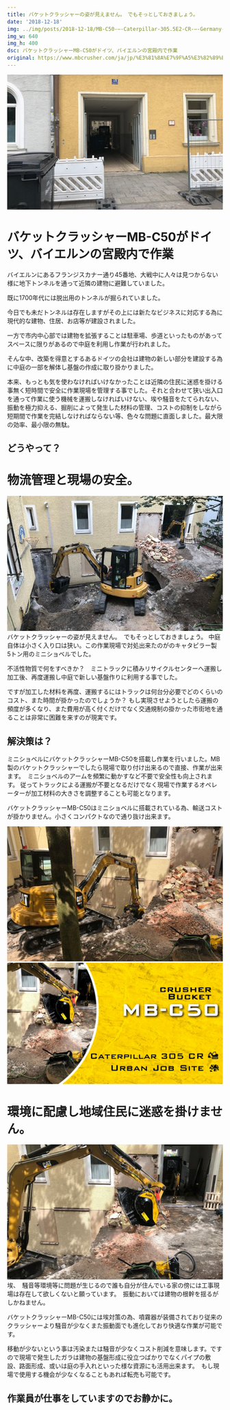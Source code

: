 ```yaml
---
title: バケットクラッシャーの姿が見えません。　でもそっとしておきましょう。
date: '2018-12-18'
img: ../img/posts/2018-12-18/MB-C50-–-Caterpillar-305.5E2-CR-–-Germany-–-urban-job-site_2.640x400 (1).jpg
img_w: 640
img_h: 400
dsc: バケットクラッシャーMB-C50がドイツ、バイエルンの宮殿内で作業
original: https://www.mbcrusher.com/ja/jp/%E3%81%8A%E7%9F%A5%E3%82%89%E3%81%9B/news/%E3%83%90%E3%82%B1%E3%83%83%E3%83%88%E3%82%AF%E3%83%A9%E3%83%83%E3%82%B7%E3%83%A3%E3%83%BC%E3%81%AE%E5%A7%BF%E3%81%8C%E8%A6%8B%E3%81%88%E3%81%BE%E3%81%9B%E3%82%93%E3%80%82%E3%80%80%E3%81%A7%E3%82%82%E3%81%9D%E3%81%A3%E3%81%A8%E3%81%97%E3%81%A6%E3%81%8A%E3%81%8D%E3%81%BE%E3%81%97%E3%82%87%E3%81%86%E3%80%82
---
```

<img 
    src="../img/posts/2018-12-18/MB-C50-–-Caterpillar-305.5E2-CR-–-Germany-–-urban-job-site-3-.640x400.jpg"
    alt="MB C50 Caterpillar 305.5E2 CR Germany urban job site 3 .640x400"
    class="rounded-2xl"
/>

# バケットクラッシャーMB-C50がドイツ、バイエルンの宮殿内で作業
バイエルンにあるフランジスカナー通り45番地、大戦中に人々は見つからない様に地下トンネルを通って近隣の建物に避難していました。

既に1700年代には脱出用のトンネルが掘られていました。

今日でも未だトンネルは存在しますがその上には新たなビジネスに対応する為に現代的な建物、住居、お店等が建設されました。

一方で市内中心部では建物を拡張することは駐車場、歩道といったものがあってスペースに限りがあるので中庭を利用し作業が行われました。

そんな中、改築を得意とするあるドイツの会社は建物の新しい部分を建設する為に中庭の一部を解体し基盤の作成に取り掛かりました。

本来、もっとも気を使わなければいけなかったことは近隣の住民に迷惑を掛ける事無く短時間で安全に作業現場を管理する事でした。それと合わせて狭い出入口を通って作業に使う機械を運搬しなければいけない、埃や騒音をたてられない、振動を極力抑える、掘削によって発生した材料の管理、コストの抑制をしながら短期間で作業を完結しなければならない等、色々な問題に直面しました。最大限の効率、最小限の無駄。


## どうやって？
# 物流管理と現場の安全。
<img 
    src="../img/posts/2018-12-18/MB-C50-–-Caterpillar-305.5E2-CR-–-Germany-–-urban-job-site.640x400 (1).jpeg"
    alt="MBC50 Caterpillar305.5E2CR Germany urbanjobsite.640x400 (1)"
    class="rounded-2xl"
/>
バケットクラッシャーの姿が見えません。　でもそっとしておきましょう。
中庭自体は小さく入り口は狭い。この作業現場で対処出来たのがのキャタピラー製　5トン用のミニショベルでした。

不活性物質で何をすべきか？　ミニトラックに積みリサイクルセンターへ運搬し加工後、再度運搬し中庭で新しい基盤作りに利用する事でした。

ですが加工した材料を再度、運搬するにはトラックは何台分必要でどのくらいのコスト、また時間が掛かったのでしょうか？
もし実現させようとしたら運搬の頻度が多くなり、また費用が高く付くだけでなく交通規制の掛かった市街地を通ることは非常に困難を来すのが現実です。

## 解決策は？
ミニショベルにバケットクラッシャーMB-C50を搭載し作業を行いました。MB製のバケットクラッシャーでしたら現場で取り付け出来るので直接、作業が出来ます。　ミニショベルのアームを頻繁に動かすなど不要で安全性も向上されます。 従ってトラックによる運搬が不要となるだけでなく現場で作業するオペレーターが加工材料の大きさを調整することも可能となります。

バケットクラッシャーMB-C50はミニショベルに搭載されている為、輸送コストが掛かりません。小さくコンパクトなので通り抜け出来ます。

<img 
    src="../img/posts/2018-12-18/MB-C50-–-Caterpillar-305.5E2-CR-–-Germany-–-urban-job-site-3-.640x400 (1).jpg"
    alt="MB-C50 Caterpillar 305.5E2 CR Germany urban job site 3 .640x400 (1)"
    class="rounded-2xl"
/>
<a href="https://vimeo.com/306763129" target="_blank">
<img 
    src="../img/posts/2018-12-18/746574836_1920x1080.jpg"
    alt="MB-C50 Caterpillar 305.5E2 CR urban job site"
    class="rounded-2xl"
/>
</a>

# 環境に配慮し地域住民に迷惑を掛けません。

<img 
    src="../img/posts/2018-12-18/MB-C50-–-Caterpillar-305.5E2-CR-–-Germany-–-urban-job-site-1-.640x400.jpg"
    alt="MB C50 Caterpillar 305.5E2 CR Germany urban job site 1 .640x400"
    class="rounded-2xl"
/>
埃、　騒音等環境等に問題が生じるので誰も自分が住んでいる家の傍には工事現場は存在して欲しくないと願っています。　振動においては建物の根幹を揺るがしかねません。

バケットクラッシャーMB-C50には埃対策の為、噴霧器が装備されており従来のクラッシャーより騒音が少なくまた振動面でも進化しており快適な作業が可能です。

移動が少ないという事は汚染または騒音が少なくコスト削減を意味します。ですので現場で発生したガラは建物の基盤形成に役立つばかりでなくパイプの敷設、路面形成、或いは庭の手入れといった様な資源にも活用出来ます。　もし現場で使用する機会が少なくなることもあれば転売も可能です。

## 作業員が仕事をしていますのでお静かに。
